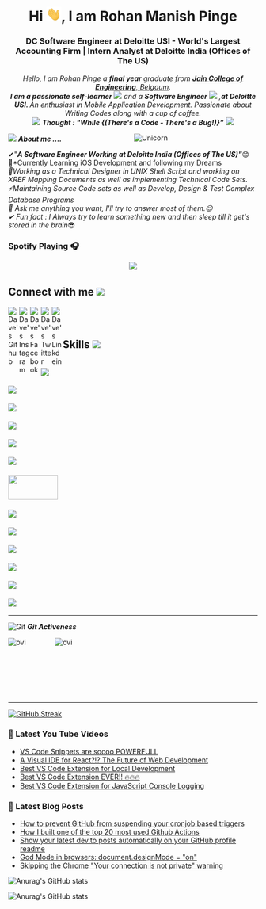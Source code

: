 <h1 align="center">Hi <img src="https://raw.githubusercontent.com/ABSphreak/ABSphreak/master/gifs/Hi.gif" width="30px">, I am Rohan Manish Pinge </h1>
<h3 align="center">DC Software Engineer at Deloitte USI - World's Largest Accounting Firm | Intern Analyst at Deloitte India (Offices of The US) </h3>

<p align="center">
  <em>
    Hello, I am Rohan Pinge a <b>final year</b> graduate from <a href="https://uom.lk/"> <b>Jain College of Engineering</b>, Belgaum</a>. <br>
    <b>I am a passionate self-learner</b> <img src="https://github.com/TheDudeThatCode/TheDudeThatCode/blob/master/Assets/Developer.gif" width="30px"> and a <b>Software  Engineer</b>&nbsp;<img src="https://github.com/TheDudeThatCode/TheDudeThatCode/blob/master/Assets/Designer.gif" width="36px">&nbsp,<b>at Deloitte USI. </b>
    <b></b> An enthusiast in Mobile Application Development. Passionate about Writing Codes along with a cup of coffee.
  </em> 
  <br>
  <img src="https://media.giphy.com/media/gH3LO09IOiZIqePwv9/giphy.gif" width="50" /> <b><i align="center">Thought : "While {(There's a Code - There's a Bug!)}”</i></b> <img src="https://media.giphy.com/media/qjqUcgIyRjsl2/giphy.gif" width="50" />
</p>
<img align="right" width=250px alt="Unicorn" src="https://media.giphy.com/media/3ohs4BSacFKI7A717y/giphy.gif" />

<img src="https://media.giphy.com/media/iY8CRBdQXODJSCERIr/giphy.gif" width="30px">&nbsp;***About me ....***

 ✔"***A Software Engineer Working at Deloitte India (Offices of The US)"***😊 <br>
🌱*Currently Learning iOS Development and following my Dreams *<br>
🥅*Working as a Technical Designer in UNIX Shell Script and working on XREF Mapping Documents as well as implementing Technical Code Sets.*<br>
⚡*Maintaining Source Code sets as well as **Develop, Design & Test Complex Database Programs*<br>
👯 *Ask me anything you want, I'll try to answer most of them.😉*<br>
✔ Fun fact : I Always try to learn something new and then sleep till it get's stored in the brain***😎<br>

### Spotify Playing 🎧

<p align="center">
  <a href="https://andyruwruw.vercel.app/api/now-playing?open">
    <!-- Music bars move to the beat and are colored based on the track's happiness, danceability and energy! -->
    <img src="https://andyruwruw.vercel.app/api/now-playing">
  </a>
</p>

<h2> Connect with me <img src='https://raw.githubusercontent.com/ShahriarShafin/ShahriarShafin/main/Assets/handshake.gif' width="100px"> </h2>

<a href="https://github.com/rohan0881">
  <img align="left" alt="Dave's Github" width="22px" src="https://upload.wikimedia.org/wikipedia/commons/thumb/a/ae/Github-desktop-logo-symbol.svg/1024px-Github-desktop-logo-symbol.svg.png" />
</a>

<a href="https://instagram.com/rohan_0881/">
  <img align="left" alt="Dave's Instagram" width="22px" src="https://upload.wikimedia.org/wikipedia/commons/thumb/a/a5/Instagram_icon.png/600px-Instagram_icon.png" />
</a>

<a href="https://www.facebook.com/people/rohan.pinge.54">
  <img align="left" alt="Dave's Facebook" width="22px" src="https://facebookbrand.com/wp-content/uploads/2019/04/f_logo_RGB-Hex-Blue_512.png?w=512&h=512" />
</a>

<a href="https://twitter.com/0881_rohan">
  <img align="left" alt="Dave's Twitter" width="22px" src="https://cdn2.iconfinder.com/data/icons/metro-uinvert-dock/256/Twitter_NEW.png" />
</a>

<a href="https://linkedin.com/in/rohan-pinge">
  <img align="left" alt="Dave's Linkdein" width="22px" src="https://cdn3.iconfinder.com/data/icons/inficons/512/linkedin.png" />
</a>

<br/>

<br />

<h2> Skills <img src = "https://media2.giphy.com/media/QssGEmpkyEOhBCb7e1/giphy.gif?cid=ecf05e47a0n3gi1bfqntqmob8g9aid1oyj2wr3ds3mg700bl&rid=giphy.gif" width = 32px> </h2>
<p align="left">
  
  <code> <img height="50" src="https://www.vectorlogo.zone/logos/java/java-ar21.svg"> </code>
  <code> <img height="50" src="https://www.vectorlogo.zone/logos/jupyter/jupyter-ar21.svg"> </code>
  <code> <img height="50" src="https://www.vectorlogo.zone/logos/dotnet/dotnet-ar21.svg"> </code>
  <code> <img height="50" src="https://www.vectorlogo.zone/logos/w3_html5/w3_html5-ar21.svg"> </code>
  <code> <img height="50" src="https://www.vectorlogo.zone/logos/mysql/mysql-ar21.svg"> </code>
  <code> <img height="50" src="https://www.vectorlogo.zone/logos/sqlite/sqlite-ar21.svg"> </code>
  <code> <img height="50" src="https://matplotlib.org/2.2.5/_images/sphx_glr_logos2_001.png" width='100'> </code>
  <code> <img height="50" src="https://upload.wikimedia.org/wikipedia/commons/thumb/e/ed/Pandas_logo.svg/768px-Pandas_logo.svg.png"> </code>
  <code> <img height="50" src="https://www.vectorlogo.zone/logos/pocoo_flask/pocoo_flask-ar21.svg"> </code>
  <code> <img height="50" src="https://www.vectorlogo.zone/logos/numpy/numpy-ar21.svg"> </code>
  <code> <img height="50" src="https://www.vectorlogo.zone/logos/javascript/javascript-ar21.svg"> </code>
  <code> <img height="50" src="https://seeklogo.com/images/S/scikit-learn-logo-8766D07E2E-seeklogo.com.png"> </code>
  <code> <img height="50" src="https://www.vectorlogo.zone/logos/tensorflow/tensorflow-ar21.svg"> </code>
  <hr>

<img src="https://media.giphy.com/media/W5eoZHPpUx9sapR0eu/giphy.gif" width="30px" alt="Git"/>&nbsp;<i><b>Git Activeness</b></i></p>
 
<p><img align="left" src="https://github-readme-stats.vercel.app/api/top-langs?username=rohan0881&show_icons=true&locale=en&layout=compact&theme=chartreuse-dark" alt="ovi" /></p>
<p>&nbsp;<img align="right" src="https://github-readme-stats.vercel.app/api?username=rohan0881&show_icons=true&locale=en&theme=chartreuse-dark" alt="ovi" width="410" /></p>
<br><br><br><br><br>
<hr>

[![GitHub Streak](http://github-readme-streak-stats.herokuapp.com?user=rohan0881&theme=radical&date_format=M%20j%5B%2C%20Y%5D)](https://git.io/streak-stats)

### 🚀 Latest You Tube Videos 
<!-- YOUTUBE:START -->
- [VS Code Snippets are soooo POWERFULL](https://www.youtube.com/watch?v=2PYVNECKzQ4)
- [A Visual IDE for React?!? The Future of Web Development](https://www.youtube.com/watch?v=cKfevf-iIHA)
- [Best VS Code Extension for Local Development](https://www.youtube.com/watch?v=taN8XGQXxIM)
- [Best VS Code Extension EVER!! 🔥🔥🔥](https://www.youtube.com/watch?v=9Ih0OHQ_3B8)
- [Best VS Code Extension for JavaScript Console Logging](https://www.youtube.com/watch?v=tLZnV1YO45g)
<!-- YOUTUBE:END -->
### 📕 Latest Blog Posts
<!-- BLOG-POST-LIST:START -->
- [How to prevent GitHub from suspending your cronjob based triggers](https://dev.to/gautamkrishnar/how-to-prevent-github-from-suspending-your-cronjob-based-triggers-knf)
- [How I built one of the top 20 most used Github Actions](https://www.gautamkrishnar.com/how-i-built-one-of-the-top-20-most-used-github-actions/)
- [Show your latest dev.to posts automatically on your GitHub profile readme](https://dev.to/gautamkrishnar/show-your-latest-dev-to-posts-automatically-in-your-github-profile-readme-3nk8)
- [God Mode in browsers: document.designMode = &quot;on&quot;](https://dev.to/gautamkrishnar/god-mode-in-browsers-document-designmode-on-2pmo)
- [Skipping the Chrome &quot;Your connection is not private&quot; warning](https://dev.to/gautamkrishnar/quickbits-1-skipping-the-chrome-your-connection-is-not-private-warning-4kp1)
<!-- BLOG-POST-LIST:END -->

![Anurag's GitHub stats](https://github-readme-stats.vercel.app/api?username=rohan0881&show_icons=true&theme=calm)

![Anurag's GitHub stats](https://github-readme-stats.vercel.app/api?username=rohan0881&show_icons=true&theme=shades-of-purple)


[twitter]: https://twitter.com/0881_rohan
[instagram]: https://instagram.com/rohanp_0881
[linkedin]: https://linkedin.com/in/rohan-pinge-701a551b4/
[webdevplaylist]: https://www.youtube.com/playlist?list=PLkwxH9e_vrAJ0WbEsFA9W3I1W-g_BTsbt
[jsplaylist]: https://www.youtube.com/playlist?list=PLkwxH9e_vrALRJKu7wfXby3MKeflhTu6B
[cssplaylist]: https://www.youtube.com/playlist?list=PLkwxH9e_vrALSdvZuEh6gqQdmDoDIoqz4

